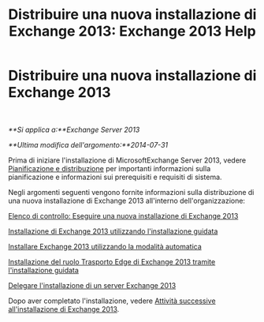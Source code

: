 ﻿---
title: 'Distribuire una nuova installazione di Exchange 2013: Exchange 2013 Help'
TOCTitle: Distribuire una nuova installazione di Exchange 2013
ms:assetid: 681835cf-79fe-4aa7-8a28-4a39944d0efc
ms:mtpsurl: https://technet.microsoft.com/it-it/library/Aa998619(v=EXCHG.150)
ms:contentKeyID: 50480857
ms.date: 05/22/2018
mtps_version: v=EXCHG.150
ms.translationtype: MT
---

# Distribuire una nuova installazione di Exchange 2013

 

_**Si applica a:**Exchange Server 2013_

_**Ultima modifica dell'argomento:**2014-07-31_

Prima di iniziare l'installazione di MicrosoftExchange Server 2013, vedere [Pianificazione e distribuzione](planning-and-deployment-for-exchange-2013-installation-instructions.md) per importanti informazioni sulla pianificazione e informazioni sui prerequisiti e requisiti di sistema.

Negli argomenti seguenti vengono fornite informazioni sulla distribuzione di una nuova installazione di Exchange 2013 all'interno dell'organizzazione:

[Elenco di controllo: Eseguire una nuova installazione di Exchange 2013](checklist-perform-a-new-installation-of-exchange-2013-exchange-2013-help.md)

[Installazione di Exchange 2013 utilizzando l'installazione guidata](install-exchange-2013-using-the-setup-wizard-exchange-2013-help.md)

[Installare Exchange 2013 utilizzando la modalità automatica](install-exchange-2013-using-unattended-mode-exchange-2013-help.md)

[Installazione del ruolo Trasporto Edge di Exchange 2013 tramite l'installazione guidata](install-the-exchange-2013-edge-transport-role-using-the-setup-wizard-exchange-2013-help.md)

[Delegare l'installazione di un server Exchange 2013](delegate-the-installation-of-an-exchange-2013-server-exchange-2013-help.md)

Dopo aver completato l'installazione, vedere [Attività successive all'installazione di Exchange 2013](exchange-2013-post-installation-tasks-exchange-2013-help.md).


